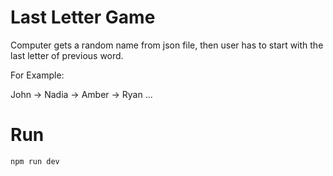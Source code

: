 # Last Letter Game

Computer gets a random name from json file, then user has to start with the last letter of previous word.

For Example:

John -> Nadia -> Amber -> Ryan ...

# Run
`````````````
npm run dev
`````````````
 
